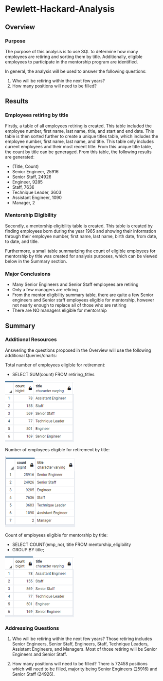 # Pewlett-Hackard-Analysis

## Overview
### Purpose
The purpose of this analysis is to use SQL to determine how many employees are retiring and sorting them by title. Additionally, eligible employees to participate in the mentorship program are identified.

In general, the analysis will be used to answer the following questions:
1. Who will be retiring within the next few years?
2. How many positions will need to be filled?

## Results
### Employees retiring by title
Firstly, a table of all employees retiring is created. This table included the employee number, first name, last name, title, and start and end date. This table is then sorted further to create a unique titles table, which includes the employee number, first name, last name, and title. This table only includes current employees and their most recent title. From this unique title table, the count by title can be generaged. From this table, the following results are generated:

- (Title, Count)
- Senior Engineer, 25916
- Senior Staff, 24926
- Engineer, 9285
- Staff, 7636
- Technique Leader, 3603
- Assistant Engineer, 1090
- Manager, 2

### Mentorship Eligibility 
Secondly, a mentorship eligibility table is created. This table is created by finding employees born during the year 1965 and showing their information through their employee number, first name, last name, birth date, from date, to date, and title. 

Furthermore, a small table summarizing the count of eligible employees for mentorship by title was created for analysis purposes, which can be viewed below in the Summary section.

### Major Conclusions
- Many Senior Engineers and Senior Staff employees are retiring 
- Only a few managers are retiring
- From the mentor eligibility summary table, there are quite a few Senior engineers and Senior staff employees eligible for mentorship, however not nearly enough to replace all of those who are retiring
- There are NO managers eligible for mentorship

## Summary
### Additional Resources
Answering the questions proposed in the Overview will use the following additional Queries/charts:

Total number of employees eligible for retirement:
- SELECT SUM(count) FROM retiring_titles

![sum of retiring employees](images/mentorship_by_title.PNG)

Number of employees eligible for retirement by title:

![employees retiring by title](images/retirement_by_title.PNG)

Count of employees eligible for mentorship by title:
- SELECT COUNT(emp_no), title FROM mentorship_eligibility
- GROUP BY title;

![employees eligible for mentorship by title](images/mentorship_by_title.PNG)

### Addressing Questions
1. Who will be retiring within the next few years?
Those retiring includes Senior Engineers, Senior Staff, Engineers, Staff, Technique Leaders, Assistant Engineers, and Managers. Most of those retiring will be Senior Engineers and Senior Staff.

2. How many positions will need to be filled?
There is 72458 positions which will need to be filled, majority being Senior Engineers (25916) and Senior Staff (24926).